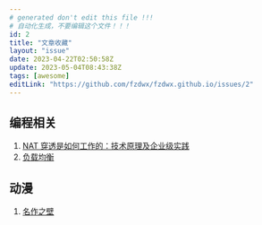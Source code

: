 ```yaml
---
# generated don't edit this file !!!
# 自动化生成，不要编辑这个文件！！！
id: 2
title: "文章收藏"
layout: "issue"
date: 2023-04-22T02:50:58Z
update: 2023-05-04T08:43:38Z
tags: [awesome]
editLink: "https://github.com/fzdwx/fzdwx.github.io/issues/2"
---
```


## 编程相关
1. [ NAT 穿透是如何工作的：技术原理及企业级实践](https://arthurchiao.art/blog/how-nat-traversal-works-zh/)
2. [负载均衡](https://samwho.dev/load-balancing/)

## 动漫

1. [名作之壁](https://zh.moegirl.org.cn/zh-cn/%E5%90%8D%E4%BD%9C%E4%B9%8B%E5%A3%81)
